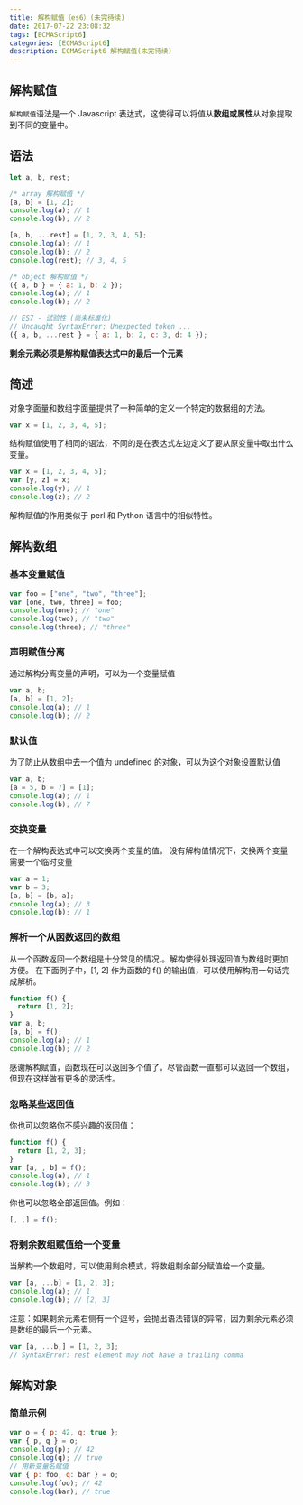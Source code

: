 ```yaml
---
title: 解构赋值（es6）(未完待续)
date: 2017-07-22 23:08:32
tags: [ECMAScript6]
categories: [ECMAScript6]
description: ECMAScript6 解构赋值(未完待续)
---
```


## 解构赋值

`解构赋值`语法是一个 Javascript 表达式，这使得可以将值从**数组或属性**从对象提取到不同的变量中。

<!--more-->

## 语法

```javascript
let a, b, rest;

/* array 解构赋值 */
[a, b] = [1, 2];
console.log(a); // 1
console.log(b); // 2

[a, b, ...rest] = [1, 2, 3, 4, 5];
console.log(a); // 1
console.log(b); // 2
console.log(rest); // 3, 4, 5

/* object 解构赋值 */
({ a, b } = { a: 1, b: 2 });
console.log(a); // 1
console.log(b); // 2

// ES7 - 试验性 (尚未标准化)
// Uncaught SyntaxError: Unexpected token ...
({ a, b, ...rest } = { a: 1, b: 2, c: 3, d: 4 });
```

**剩余元素必须是解构赋值表达式中的最后一个元素**

## 简述

对象字面量和数组字面量提供了一种简单的定义一个特定的数据组的方法。

```javascript
var x = [1, 2, 3, 4, 5];
```

结构赋值使用了相同的语法，不同的是在表达式左边定义了要从原变量中取出什么变量。

```javascript
var x = [1, 2, 3, 4, 5];
var [y, z] = x;
console.log(y); // 1
console.log(z); // 2
```

解构赋值的作用类似于 perl 和 Python 语言中的相似特性。

## 解构数组

### 基本变量赋值

```javascript
var foo = ["one", "two", "three"];
var [one, two, three] = foo;
console.log(one); // "one"
console.log(two); // "two"
console.log(three); // "three"
```

### 声明赋值分离

通过解构分离变量的声明，可以为一个变量赋值

```javascript
var a, b;
[a, b] = [1, 2];
console.log(a); // 1
console.log(b); // 2
```

### 默认值

为了防止从数组中去一个值为 undefined 的对象，可以为这个对象设置默认值

```javascript
var a, b;
[a = 5, b = 7] = [1];
console.log(a); // 1
console.log(b); // 7
```

### 交换变量

在一个解构表达式中可以交换两个变量的值。
没有解构值情况下，交换两个变量需要一个临时变量

```javascript
var a = 1;
var b = 3;
[a, b] = [b, a];
console.log(a); // 3
console.log(b); // 1
```

### 解析一个从函数返回的数组

从一个函数返回一个数组是十分常见的情况.。解构使得处理返回值为数组时更加方便。
在下面例子中，[1, 2] 作为函数的 f() 的输出值，可以使用解构用一句话完成解析。

```javascript
function f() {
  return [1, 2];
}
var a, b;
[a, b] = f();
console.log(a); // 1
console.log(b); // 2
```

感谢解构赋值，函数现在可以返回多个值了。尽管函数一直都可以返回一个数组，但现在这样做有更多的灵活性。

### 忽略某些返回值

你也可以忽略你不感兴趣的返回值：

```javascript
function f() {
  return [1, 2, 3];
}
var [a, , b] = f();
console.log(a); // 1
console.log(b); // 3
```

你也可以忽略全部返回值。例如：

```javascript
[, ,] = f();
```

### 将剩余数组赋值给一个变量

当解构一个数组时，可以使用剩余模式，将数组剩余部分赋值给一个变量。

```javascript
var [a, ...b] = [1, 2, 3];
console.log(a); // 1
console.log(b); // [2, 3]
```

注意：如果剩余元素右侧有一个逗号，会抛出语法错误的异常，因为剩余元素必须是数组的最后一个元素。

```javascript
var [a, ...b,] = [1, 2, 3];
// SyntaxError: rest element may not have a trailing comma
```

## 解构对象

### 简单示例

```javascript
var o = { p: 42, q: true };
var { p, q } = o;
console.log(p); // 42
console.log(q); // true
// 用新变量名赋值
var { p: foo, q: bar } = o;
console.log(foo); // 42
console.log(bar); // true
```
